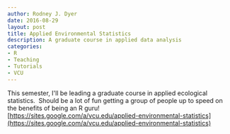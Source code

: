 ```yaml
---
author: Rodney J. Dyer
date: 2016-08-29
layout: post
title: Applied Environmental Statistics
description: A graduate course in applied data analysis
categories: 
- R
- Teaching
- Tutorials
- VCU
---
```

This semester, I'll be leading a graduate course in applied ecological statistics.  Should be a lot of fun getting a group of people up to speed on the benefits of being an R guru!
[https://sites.google.com/a/vcu.edu/applied-environmental-statistics](https://sites.google.com/a/vcu.edu/applied-environmental-statistics)
